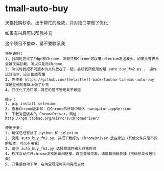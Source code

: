 # tmall-auto-buy
天猫抢购秒杀，出于帮忙的缘故，只对抢口罩做了优化

如果有兴趣可以帮我补充

这个项目不接单，请不要联系我

    使用说明：
    1. 我同时尝试了Edge和Chrome，发现只有Chrome可以用selenium发送表头。如果没有表头会被天猫拦截，所以只能用Chrome
    2. 测试时我把不同版本的文件放在了一起，最后我所使用的是 auto_buy_fm2.py ， 操作比较简单，应该都能看懂
    3. 原作者 https://github.com/thelastleft-back/taobao-tianmao-auto-buy 我是在他的基础上做了补充
    4. 只优化了抢口罩，其它的管不管用我不知道

    提示：
    1. pip install selenium
    2. 查看Chrome版本号：在Chrome的终端中输入 navigator.appVersion
    3. 下载对应版本的 ChromeDriver，网址：http://npm.taobao.org/mirrors/chromedriver/
    
    使用步奏：
    1. 确保已经安装了 python 和 selenium
    2. 克隆 auto_buy_fm2.py，并把下载好的 ChromeDriver 放在旁边（其他文件只是不同的版本，可以不用管）
    3. 运行 auto_buy_fm2.py 选择商城并输入开售时间
    4. 程序自动打开chrome浏览器访问链接，跳至登陆页面，请选择扫码登陆（密码登录会被拦截）
    5. 开售后自动下单，在淘宝规定时间内完成支付
